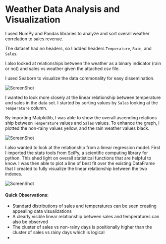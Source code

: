 # Weather Data Analysis and Visualization

I used NumPy and Pandas libraries to analyze and sort overall weather correlation to sales revenue.

The dataset had no headers, so I added headers `Temperature`, `Rain`, and `Sales`.

I also looked at relationships between the weather as a binary indicator (rain or not) and sales vs weather given the attached csv file.

I used Seaborn to visualize the data commonality for easy dissemination.

![ScreenShot](https://github.com/Drev917/Weather_Data/blob/master/WeatherPlot.JPG)

I wanted to look more closely at the linear relationship between temperature and sales in the data set. I started by sorting values by `Sales` looking at the `Temperature` column. 

By importing Matplotlib, I was able to show the overall ascending relations ship between `Temperature` values and `Sales` values. To enhance the graph, I plotted the non-rainy values yellow, and the rain weather values black.

![ScreenShot](https://github.com/Drev917/Weather_Data/blob/master/TempvSales.JPG)

I also wanted to look at the relationship from a linear regression model. First I imported the stats tools from SciPy, a scientific computing library for python. This shed light on overall statistical functions that are helpful to know. I was then able to plot a line of best fit over the existing DataFrame that I created to fully visualize the linear relationship between the two indexes.

![ScreenShot](https://github.com/Drev917/Weather_Data/blob/master/FittedLine.JPG)


#### Quick Observations:

- Standard distributions of sales and temperatures can be seen creating appealing data visualizations
- A clearly visible linear relationship between sales and temperatures can also be observed
- The cluster of sales vs non-rainy days is positionally higher than the cluster of sales vs rainy days which is logical
- 
